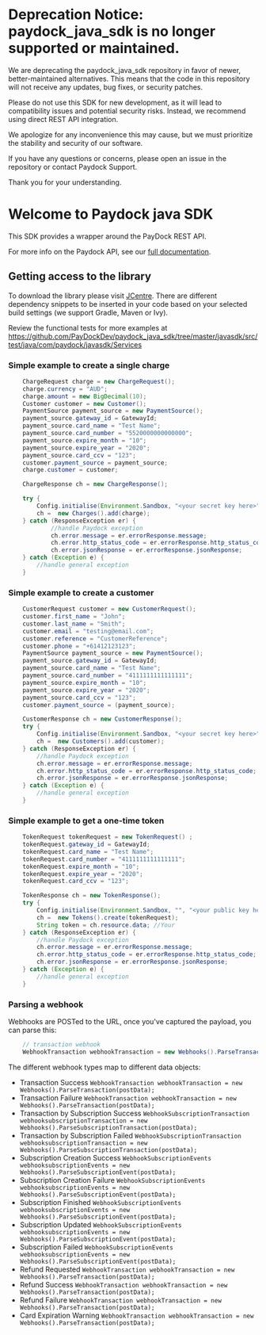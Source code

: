# Deprecation Notice: paydock_java_sdk is no longer supported or maintained.

We are deprecating the paydock_java_sdk repository in favor of newer, better-maintained alternatives. This means that the code in this repository will not receive any updates, bug fixes, or security patches.

Please do not use this SDK for new development, as it will lead to compatibility issues and potential security risks. Instead, we recommend using direct REST API integration.

We apologize for any inconvenience this may cause, but we must prioritize the stability and security of our software.

If you have any questions or concerns, please open an issue in the repository or contact Paydock Support.

Thank you for your understanding.


# Welcome to Paydock java SDK 

This SDK provides a wrapper around the PayDock REST API.

For more info on the Paydock API, see our [full documentation](https://docs.paydock.com).

## Getting access to the library

To download the library please visit [JCentre](https://bintray.com/markcardamis/javaSDK/javasdk).
There are different dependency snippets to be inserted in your code based on your selected build settings (we support Gradle, Maven or Ivy).

Review the functional tests for more examples at https://github.com/PayDockDev/paydock_java_sdk/tree/master/javasdk/src/test/java/com/paydock/javasdk/Services

### Simple example to create a single charge
```java
    ChargeRequest charge = new ChargeRequest();
    charge.currency = "AUD";
    charge.amount = new BigDecimal(10);
    Customer customer = new Customer();
    PaymentSource payment_source = new PaymentSource();
    payment_source.gateway_id = GatewayId;
    payment_source.card_name = "Test Name";
    payment_source.card_number = "5520000000000000";
    payment_source.expire_month = "10";
    payment_source.expire_year = "2020";
    payment_source.card_ccv = "123";
    customer.payment_source = payment_source;
    charge.customer = customer;

    ChargeResponse ch = new ChargeResponse();

    try {
        Config.initialise(Environment.Sandbox, "<your secret key here>", "<your public key here>");
        ch =  new Charges().add(charge);
    } catch (ResponseException er) {
            //handle Paydock exception
            ch.error.message = er.errorResponse.message;
            ch.error.http_status_code = er.errorResponse.http_status_code;
            ch.error.jsonResponse = er.errorResponse.jsonResponse;
    } catch (Exception e) {
        //handle general exception
    }    
```
### Simple example to create a customer
```java
    CustomerRequest customer = new CustomerRequest();
    customer.first_name = "John";
    customer.last_name = "Smith";
    customer.email = "testing@email.com";
    customer.reference = "CustomerReference";
    customer.phone = "+61412123123";
    PaymentSource payment_source = new PaymentSource();
    payment_source.gateway_id = GatewayId;
    payment_source.card_name = "Test Name";
    payment_source.card_number = "4111111111111111";
    payment_source.expire_month = "10";
    payment_source.expire_year = "2020";
    payment_source.card_ccv = "123";
    customer.payment_source = (payment_source);

    CustomerResponse ch = new CustomerResponse();
    try {
        Config.initialise(Environment.Sandbox, "<your secret key here>", "<your public key here>");
        ch =  new Customers().add(customer);
    } catch (ResponseException er) {
        //handle Paydock exception
        ch.error.message = er.errorResponse.message;
        ch.error.http_status_code = er.errorResponse.http_status_code;
        ch.error.jsonResponse = er.errorResponse.jsonResponse;
    } catch (Exception e) {
        //handle general exception
    }
```
### Simple example to get a one-time token
```java
    TokenRequest tokenRequest = new TokenRequest() ;
    tokenRequest.gateway_id = GatewayId;
    tokenRequest.card_name = "Test Name";
    tokenRequest.card_number = "4111111111111111";
    tokenRequest.expire_month = "10";
    tokenRequest.expire_year = "2020";
    tokenRequest.card_ccv = "123";

    TokenResponse ch = new TokenResponse();
    try {
        Config.initialise(Environment.Sandbox, "", "<your public key here>");
        ch =  new Tokens().create(tokenRequest);
        String token = ch.resource.data; //Your  
    } catch (ResponseException er) {
        //handle Paydock exception
        ch.error.message = er.errorResponse.message;
        ch.error.http_status_code = er.errorResponse.http_status_code;
        ch.error.jsonResponse = er.errorResponse.jsonResponse;
    } catch (Exception e) {
        //handle general exception
    }
```
### Parsing a webhook

Webhooks are POSTed to the URL, once you've captured the payload, you can parse this:
```java
    // transaction webhook
    WebhookTransaction webhookTransaction = new Webhooks().ParseTransaction(postData);
```
The different webhook types map to different data objects:

- Transaction Success
  `WebhookTransaction webhookTransaction = new Webhooks().ParseTransaction(postData);`
- Transaction Failure
  `WebhookTransaction webhookTransaction = new Webhooks().ParseTransaction(postData);`
- Transaction by Subscription Success
  `WebhookSubscriptionTransaction webhooksubscriptionTransaction = new Webhooks().ParseSubscriptionTransaction(postData);`
- Transaction by Subscription Failed
  `WebhookSubscriptionTransaction webhooksubscriptionTransaction = new Webhooks().ParseSubscriptionTransaction(postData);`
- Subscription Creation Success
  `WebhookSubscriptionEvents webhooksubscriptionEvents = new Webhooks().ParseSubscriptionEvent(postData);`
- Subscription Creation Failure
  `WebhookSubscriptionEvents webhooksubscriptionEvents = new Webhooks().ParseSubscriptionEvent(postData);`
- Subscription Finished
  `WebhookSubscriptionEvents webhooksubscriptionEvents = new Webhooks().ParseSubscriptionEvent(postData);`
- Subscription Updated
  `WebhookSubscriptionEvents webhooksubscriptionEvents = new Webhooks().ParseSubscriptionEvent(postData);`
- Subscription Failed
  `WebhookSubscriptionEvents webhooksubscriptionEvents = new Webhooks().ParseSubscriptionEvent(postData);`
- Refund Requested
  `WebhookTransaction webhookTransaction = new Webhooks().ParseTransaction(postData);`
- Refund Success
  `WebhookTransaction webhookTransaction = new Webhooks().ParseTransaction(postData);`
- Refund Failure
  `WebhookTransaction webhookTransaction = new Webhooks().ParseTransaction(postData);`
- Card Expiration Warning
  `WebhookTransaction webhookTransaction = new Webhooks().ParseTransaction(postData);`

